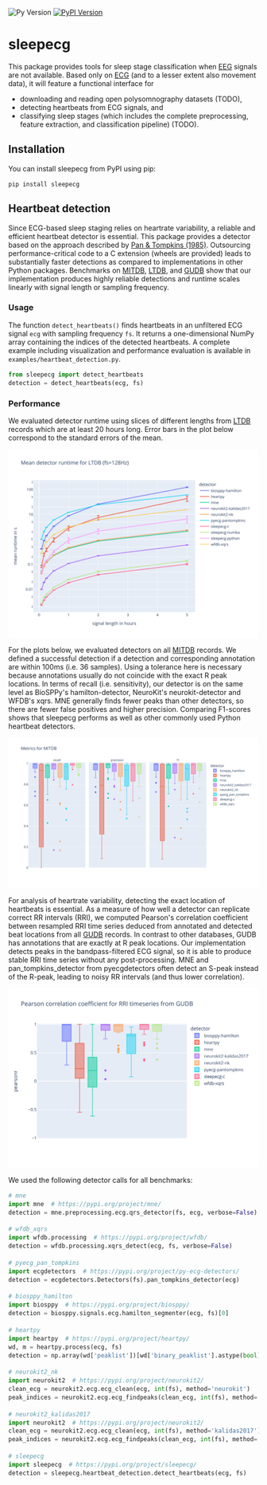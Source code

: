 ![Py Version](https://img.shields.io/pypi/pyversions/sleepecg.svg?logo=python&logoColor=white)
[![PyPI Version](https://img.shields.io/pypi/v/sleepecg)](https://pypi.org/project/sleepecg/)

# sleepecg
This package provides tools for sleep stage classification when [EEG](https://en.wikipedia.org/wiki/Electroencephalography) signals are not available. Based only on [ECG](https://en.wikipedia.org/wiki/Electrocardiography) (and to a lesser extent also movement data), it will feature a functional interface for
- downloading and reading open polysomnography datasets (TODO),
- detecting heartbeats from ECG signals, and
- classifying sleep stages (which includes the complete preprocessing, feature extraction, and classification pipeline) (TODO).


## Installation
You can install sleepecg from PyPI using pip:
```
pip install sleepecg
```


## Heartbeat detection
Since ECG-based sleep staging relies on heartrate variability, a reliable and efficient heartbeat detector is essential. This package provides a detector based on the approach described by [Pan & Tompkins (1985)](https://doi.org/10.1109/TBME.1985.325532). Outsourcing performance-critical code to a C extension (wheels are provided) leads to substantially faster detections as compared to implementations in other Python packages. Benchmarks on [MITDB](https://physionet.org/content/mitdb/1.0.0/), [LTDB](https://physionet.org/content/ltdb/1.0.0/), and [GUDB](https://github.com/berndporr/ECG-GUDB) show that our implementation produces highly reliable detections and runtime scales linearly with signal length or sampling frequency.


### Usage
The function `detect_heartbeats()` finds heartbeats in an unfiltered ECG signal `ecg` with sampling frequency `fs`. It returns a one-dimensional NumPy array containing the indices of the detected heartbeats. A complete example including visualization and performance evaluation is available in `examples/heartbeat_detection.py`.
```python
from sleepecg import detect_heartbeats
detection = detect_heartbeats(ecg, fs)
```


### Performance
We evaluated detector runtime using slices of different lengths from [LTDB](https://physionet.org/content/ltdb/1.0.0/) records which are at least 20 hours long. Error bars in the plot below correspond to the standard errors of the mean.

![LTDB runtimes](https://raw.githubusercontent.com/cbrnr/sleepecg/main/img/ltdb_runtime_logscale.svg)

For the plots below, we evaluated detectors on all [MITDB](https://physionet.org/content/mitdb/1.0.0/) records. We defined a successful detection if a detection and corresponding annotation are within 100ms (i.e. 36 samples). Using a tolerance here is necessary because annotations usually do not coincide with the exact R peak locations. In terms of recall (i.e. sensitivity), our detector is on the same level as BioSPPy's hamilton-detector, NeuroKit's neurokit-detector and WFDB's xqrs. MNE generally finds fewer peaks than other detectors, so there are fewer false positives and higher precision. Comparing F1-scores shows that sleepecg performs as well as other commonly used Python heartbeat detectors.

![MITDB metrics](https://raw.githubusercontent.com/cbrnr/sleepecg/main/img/mitdb_metrics.svg)

For analysis of heartrate variability, detecting the exact location of heartbeats is essential. As a measure of how well a detector can replicate correct RR intervals (RRI), we computed Pearson's correlation coefficient between resampled RRI time series deduced from annotated and detected beat locations from all [GUDB](https://github.com/berndporr/ECG-GUDB) records. In contrast to other databases, GUDB has annotations that are exactly at R peak locations. Our implementation detects peaks in the bandpass-filtered ECG signal, so it is able to produce stable RRI time series without any post-processing. MNE and pan_tompkins_detector from pyecgdetectors often detect an S-peak instead of the R-peak, leading to noisy RR intervals (and thus lower correlation).

![GUDB pearson correlation](https://raw.githubusercontent.com/cbrnr/sleepecg/main/img/gudb_pearson.svg)


We used the following detector calls for all benchmarks:
```python
# mne
import mne  # https://pypi.org/project/mne/
detection = mne.preprocessing.ecg.qrs_detector(fs, ecg, verbose=False)

# wfdb_xqrs
import wfdb.processing  # https://pypi.org/project/wfdb/
detection = wfdb.processing.xqrs_detect(ecg, fs, verbose=False)

# pyecg_pan_tompkins
import ecgdetectors  # https://pypi.org/project/py-ecg-detectors/
detection = ecgdetectors.Detectors(fs).pan_tompkins_detector(ecg)

# biosppy_hamilton
import biosppy  # https://pypi.org/project/biosppy/
detection = biosppy.signals.ecg.hamilton_segmenter(ecg, fs)[0]

# heartpy
import heartpy  # https://pypi.org/project/heartpy/
wd, m = heartpy.process(ecg, fs)
detection = np.array(wd['peaklist'])[wd['binary_peaklist'].astype(bool)]

# neurokit2_nk
import neurokit2  # https://pypi.org/project/neurokit2/
clean_ecg = neurokit2.ecg.ecg_clean(ecg, int(fs), method='neurokit')
peak_indices = neurokit2.ecg.ecg_findpeaks(clean_ecg, int(fs), method='neurokit')['ECG_R_Peaks']

# neurokit2_kalidas2017
import neurokit2  # https://pypi.org/project/neurokit2/
clean_ecg = neurokit2.ecg.ecg_clean(ecg, int(fs), method='kalidas2017')
peak_indices = neurokit2.ecg.ecg_findpeaks(clean_ecg, int(fs), method='kalidas2017')['ECG_R_Peaks']

# sleepecg
import sleepecg  # https://pypi.org/project/sleepecg/
detection = sleepecg.heartbeat_detection.detect_heartbeats(ecg, fs)
```
